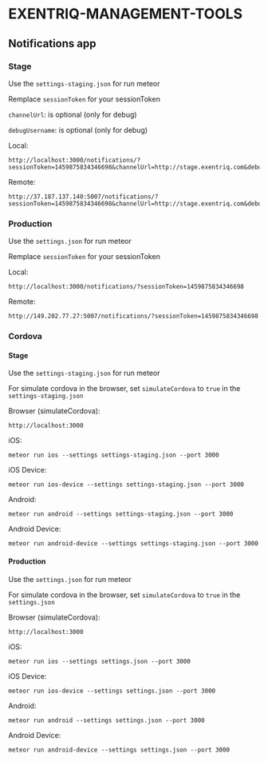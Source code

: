 # EXENTRIQ-MANAGEMENT-TOOLS

## Notifications app

### Stage

Use the ```settings-staging.json``` for run meteor

Remplace ```sessionToken``` for your sessionToken

```channelUrl```: is optional (only for debug)

```debugUsername```: is optional (only for debug)

Local:

```
http://localhost:3000/notifications/?sessionToken=1459875834346698&channelUrl=http://stage.exentriq.com&debugUsername=demo
```

Remote:

```
http://37.187.137.140:5007/notifications/?sessionToken=1459875834346698&channelUrl=http://stage.exentriq.com&debugUsername=demo
```

### Production

Use the ```settings.json``` for run meteor

Remplace ```sessionToken``` for your sessionToken

Local:

```
http://localhost:3000/notifications/?sessionToken=1459875834346698
```

Remote:

```
http://149.202.77.27:5007/notifications/?sessionToken=1459875834346698
```

### Cordova

#### Stage

Use the ```settings-staging.json``` for run meteor

For simulate cordova in the browser, set ```simulateCordova``` to ```true``` in the ```settings-staging.json```

Browser (simulateCordova):

```
http://localhost:3000
```

iOS:

```
meteor run ios --settings settings-staging.json --port 3000
```

iOS Device:

```
meteor run ios-device --settings settings-staging.json --port 3000
```

Android:

```
meteor run android --settings settings-staging.json --port 3000
```

Android Device:

```
meteor run android-device --settings settings-staging.json --port 3000
```

#### Production

Use the ```settings.json``` for run meteor

For simulate cordova in the browser, set ```simulateCordova``` to ```true``` in the ```settings.json```

Browser (simulateCordova):

```
http://localhost:3000
```

iOS:

```
meteor run ios --settings settings.json --port 3000
```

iOS Device:

```
meteor run ios-device --settings settings.json --port 3000
```

Android:

```
meteor run android --settings settings.json --port 3000
```

Android Device:

```
meteor run android-device --settings settings.json --port 3000
```
